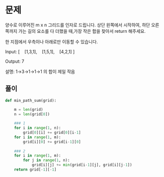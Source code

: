 # 문제
양수로 이루어진 m x n 그리드를 인자로 드립니다.
상단 왼쪽에서 시작하여, 하단 오른쪽까지 가는 길의 요소를 다 더했을 때,가장 작은 합을 찾아서 return 해주세요.

한 지점에서 우측이나 아래로만 이동할 수 있습니다.

Input:
[
&nbsp;&nbsp;  [1,3,1],
&nbsp;&nbsp;  [1,5,1],
&nbsp;&nbsp;  [4,2,1]
]

Output: 7

설명: 1→3→1→1→1 의 합이 제일 작음

## 풀이
```python
def min_path_sum(grid):

    m = len(grid)
    n = len(grid[0])
    
    ### 1
    for i in range(1, n):
        grid[0][i] += grid[0][i-1]
    for i in range(1, m):
        grid[i][0] += grid[i-1][0]
        
    ### 2
    for i in range(1, m):
        for j in range(1, n):
            grid[i][j] += min(grid[i-1][j], grid[i][j-1])
    return grid[-1][-1] 
```
